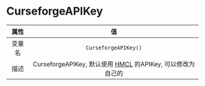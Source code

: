 # CurseforgeAPIKey

|  属性  |                                         值                                         |
| :----: | :--------------------------------------------------------------------------------: |
| 变量名 |                                `CurseforgeAPIKey()`                                |
|  描述  | CurseforgeAPIKey, 默认使用 [HMCL](//hmcl.huangyuhui.net/) 的APIKey, 可以修改为自己的 |
